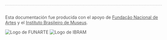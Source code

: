 <div style='opacity: 0.75; border-top: 1px dashed #9f9f9f; padding: 1rem 0;'>

Esta documentación fue producida con el apoyo de [Fundação Nacional de Artes](https://www.funarte.gov.br/) y el [Instituto Brasileiro de Museus](https://www.gov.br/museus/pt-br).

![Logo de FUNARTE](/_assets/logo_funarte.png ":size=200")
![Logo de IBRAM](/_assets/logo_ibram.jpeg ":size=180")

</div>
